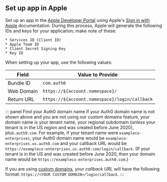 ## Set up app in Apple

Set up an app in the [Apple Developer Portal](https://developer.apple.com) using Apple's [Sign in with Apple](https://developer.apple.com/sign-in-with-apple/get-started/) documentation. During this process, Apple will generate the following IDs and keys for your application; make note of these:

    * Services ID (Client ID)
    * Apple Team ID
    * Client Secret Signing Key
    * Key ID

When setting up your app, use the following values:

| Field | Value to Provide |
| - | - |
| Bundle ID | `com.auth0` |
| Web Domain | `https://${account.namespace}/` |
| Return URL | `https://${account.namespace}/login/callback` |

::: panel Find your Auth0 domain name
If your Auth0 domain name is not shown above and you are not using our custom domains feature, your domain name is your tenant name, your regional subdomain (unless your tenant is in the US region and was created before June 2020), plus`.auth0.com`. For example, if your tenant name were `exampleco-enterprises`, your Auth0 domain name would be `exampleco-enterprises.us.auth0.com` and your callback URL would be `https://exampleco-enterprises.us.auth0.com/login/callback`. (If your tenant is in the US and was created before June 2020, then your domain name would be `https://exampleco-enterprises.auth0.com`.)

If you are using [custom domains](https://auth0.com/docs/custom-domains), your <dfn data-key="callback">callback URL</dfn> will have the following format: `https://<YOUR CUSTOM DOMAIN>/login/callback`.
:::
